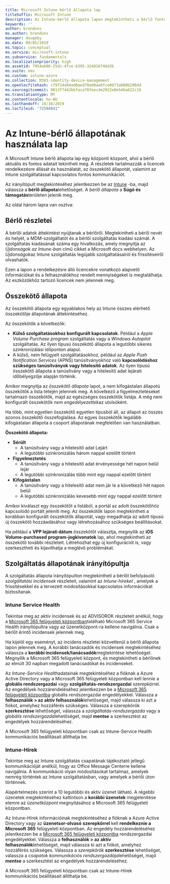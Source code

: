 ```yaml
---
title: Microsoft Intune bérlő állapota lap
titleSuffix: Microsoft Intune
description: Az Intune-bérlő állapota lapon megtekintheti a bérlő fontos adatait az Intune-portál elhagyása nélkül
keywords: ''
author: brenduns
ms.author: brenduns
manager: dougeby
ms.date: 09/05/2019
ms.topic: conceptual
ms.service: microsoft-intune
ms.subservice: fundamentals
ms.localizationpriority: high
ms.assetid: 7954a686-25dc-4fce-b395-324816f46d3b
ms.suite: ems
ms.custom: intune-azure
ms.collection: M365-identity-device-management
ms.openlocfilehash: c79f24d44ad0aed78ed0ae6fce0873a080b2904d
ms.sourcegitcommit: 9013f7442bbface78feecde2922e8e546a622c16
ms.translationtype: MT
ms.contentlocale: hu-HU
ms.lasthandoff: 10/16/2019
ms.locfileid: "72504841"
---
```

# <a name="use-the-intune-tenant-status-page"></a>Az Intune-bérlő állapotának használata lap
A Microsoft Intune bérlő állapota lap egy központi központ, ahol a bérlő aktuális és fontos adatait tekintheti meg. A részletek tartalmazzák a licencek rendelkezésre állását és használatát, az összekötő állapotát, valamint az Intune szolgáltatással kapcsolatos fontos kommunikációt.  

Az irányítópult megtekintéséhez jelentkezzen be az [Intune](https://go.microsoft.com/fwlink/?linkid=2090973) -ba, majd válassza a **bérlő állapota**lehetőséget.  A *bérlő állapota* a **Súgó és támogatás**területen jelenik meg.  

Az oldal három lapra van osztva:

## <a name="tenant-details"></a>Bérlő részletei
A bérlői adatok áttekintést nyújtanak a bérlőről. Megtekintheti a bérlő nevét és helyét, a MDM-szolgáltatót és a bérlői szolgáltatás kiadási számát. A szolgáltatás kiadásának száma egy hivatkozás, amely megnyitja az *Újdonságok az Intune-ban* című cikket a Microsoft docs webhelyen. Az *Újdonságok*az Intune szolgáltatás legújabb szolgáltatásairól és frissítéseiről olvashatók.  

Ezen a lapon a rendelkezésre álló licencekre vonatkozó alapvető információkat és a felhasználókhoz rendelt mennyiségeket is megtalálhatja. Az eszközökhöz tartozó licencek nem jelennek meg.

## <a name="connector-status"></a>Összekötő állapota
Az összekötő állapota egy egyablakos hely az Intune összes elérhető összekötője állapotának áttekintéséhez.  

Az összekötők a következők:
- **Külső szolgáltatásokhoz konfigurált kapcsolatok**. Például a *Apple Volume Purchase program* szolgáltatás vagy a *Windows Autopilot* szolgáltatás.  Az ilyen típusú összekötő állapota a legutóbbi sikeres szinkronizálási időponton alapul.
- A külső, nem felügyelt szolgáltatásokhoz, például az *Apple Push Notification Services* (APNS) tanúsítványokhoz való **kapcsolódáshoz szükséges tanúsítványok vagy hitelesítő adatok**. Az ilyen típusú összekötő állapota a tanúsítvány vagy a hitelesítő adat lejárati időbélyegzője alapján történik.  

Amikor megnyitja az *összekötő állapota* lapot, a nem kifogástalan állapotú összekötők a lista tetején jelennek meg. A következő a figyelmeztetéseket tartalmazó összekötők, majd az egészséges összekötők listája. A még nem konfigurált összekötők *nem engedélyezettek*az utolsóként.

Ha több, mint egyetlen összekötő egyetlen típusból áll, az állapot az összes azonos összekötő összefoglalása. Az egyes összekötők legalább kifogástalan állapota a csoport állapotának megfelelően van használatban.  

**Összekötő állapota:**
- **Sérült**
  - A tanúsítvány vagy a hitelesítő adat Lejárt
  - A legutóbbi szinkronizálás három nappal ezelőtt történt
- **Figyelmeztetés**
  - A tanúsítvány vagy a hitelesítő adat érvényessége hét napon belül lejár
  - A legutóbbi szinkronizálás több mint egy nappal ezelőtt történt
- **Kifogástalan**
  - A tanúsítvány vagy a hitelesítő adat nem jár le a következő hét napon belül
  - A legutóbbi szinkronizálás kevesebb mint egy nappal ezelőtt történt  

Amikor kiválaszt egy összekötőt a listából, a portál az adott összekötőhöz kapcsolódó portált jeleníti meg. Az összekötők lapon megtekintheti a korábban konfigurált összekötők állapotát, vagy megadhatja az adott típusú új összekötő hozzáadásához vagy létrehozásához szükséges beállításokat.

Ha például a **VPP lejárati dátum** összekötőt választja, megnyílik az **iOS Volume-purchased program-jogkivonatok** lap, ahol megtekintheti az összekötő további részleteit. Létrehozhat egy új konfigurációt is, vagy szerkesztheti és kijavíthatja a meglévő problémákat.

## <a name="service-health-dashboard"></a>Szolgáltatás állapotának irányítópultja  
A szolgáltatás állapota irányítópulton megtekintheti a bérlőt befolyásoló *szolgáltatási incidensek* részleteit, valamint az *Intune-híreket* , amelyek a frissítésekkel és a tervezett módosításokkal kapcsolatos információkat biztosítanak.

### <a name="intune-service-health"></a>Intune Service Health
Tekintse meg az aktív incidensek és az ADVISOROK részleteit anélkül, hogy a [Microsoft 365 felügyeleti központban](https://admin.microsoft.com)található Microsoft 365 Service Health irányítópultra vagy az üzenetközpont-ra kellene navigálnia. Csak a bérlőt érintő incidensek jelennek meg.  

Ha kijelöl egy eseményt, az incidens részletei közvetlenül a bérlő állapota lapon jelennek meg. A korábbi tanácsadók és incidensek megtekintéséhez válassza a **korábbi incidensek/tanácsadók**megtekintése lehetőséget. Megnyílik a Microsoft 365 felügyeleti központ, és megtekintheti a bérlőnek az elmúlt 30 napban megadott tanácsadókat és incidenseket.  

Az *Intune-Service Health*adatainak megtekintéséhez a fióknak a Azure Active Directory vagy a Microsoft 365 felügyeleti központban kell lennie a **globális rendszergazdai** vagy **szolgáltatás-rendszergazdai** szerepkörrel. Az engedélyek hozzárendeléséhez jelentkezzen be a [Microsoft 365 felügyeleti központba](https://admin.microsoft.com) globális rendszergazdai engedélyekkel. Válassza a **felhasználók > az aktív felhasználók**lehetőséget, majd válassza ki azt a fiókot, amelyhez hozzáférés szükséges. Válassza a szerepkörök **szerkesztése** lehetőséget, válassza a *szolgáltatás-rendszergazda* vagy a *globális rendszergazda*lehetőséget, majd **mentse** a szerkesztést az engedélyek hozzárendeléséhez.  

A Microsoft 365 felügyeleti központban csak az Intune-Service Health kommunikációs beállításait állíthatja be.

### <a name="intune-news"></a>Intune-Hírek  
Tekintse meg az Intune szolgáltatás csapatának tájékoztató jellegű kommunikációját anélkül, hogy az Office Message Centerre kellene navigálnia. A kommunikáció olyan módosításokat tartalmaz, amelyek nemrég történtek az Intune szolgáltatásban, vagy amelyek a bérlői úton történnek.  

Alapértelmezés szerint a 10 legutóbbi és aktív üzenet látható. A régebbi üzenetek megtekintéséhez kattintson a **korábbi üzenetek** megjelenítése elemre az *üzenetközpont* megnyitásához a Microsoft 365 felügyeleti központban.  

Az Intune-Hírek információinak megtekintéséhez a fióknak a Azure Active Directory vagy az **üzenetsor-olvasó** **szerepkörrel** kell **rendelkeznie a Microsoft 365** felügyeleti központban.  Az engedély hozzárendeléséhez jelentkezzen be a [Microsoft 365 felügyeleti központba](https://admin.microsoft.com) rendszergazdai engedélyekkel. Válassza a **felhasználók > az aktív felhasználók**lehetőséget, majd válassza ki azt a fiókot, amelyhez hozzáférés szükséges. Válassza a *szerepkörök* **szerkesztése** lehetőséget, válassza a *csapatok kommunikációs rendszergazdája*lehetőséget, majd **mentse** a szerkesztést az engedélyek hozzárendeléséhez.  

A Microsoft 365 felügyeleti központban csak az Intune-Hírek kommunikációs beállításait állíthatja be.
